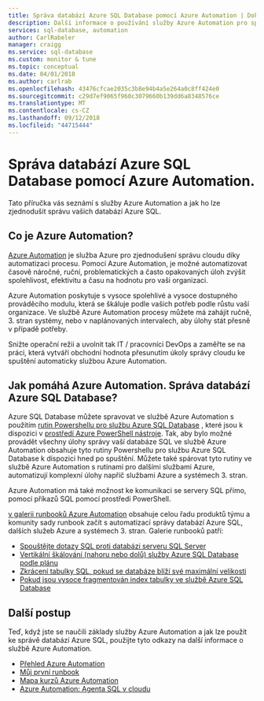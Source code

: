 ```yaml
---
title: Správa databází Azure SQL Database pomocí Azure Automation | Dokumentace Microsoftu
description: Další informace o používání služby Azure Automation pro správu databází Azure SQL ve velkém měřítku.
services: sql-database, automation
author: CarlRabeler
manager: craigg
ms.service: sql-database
ms.custom: monitor & tune
ms.topic: conceptual
ms.date: 04/01/2018
ms.author: carlrab
ms.openlocfilehash: 43476cfcae2035c3b8e94b4a5e264a0c8ff424e0
ms.sourcegitcommit: c29d7ef9065f960c3079660b139dd6a8348576ce
ms.translationtype: MT
ms.contentlocale: cs-CZ
ms.lasthandoff: 09/12/2018
ms.locfileid: "44715444"
---
```

# <a name="managing-azure-sql-databases-using-azure-automation"></a>Správa databází Azure SQL Database pomocí Azure Automation.
Tato příručka vás seznámí s služby Azure Automation a jak ho lze zjednodušit správu vašich databází Azure SQL.

## <a name="what-is-azure-automation"></a>Co je Azure Automation?
[Azure Automation](https://azure.microsoft.com/services/automation/) je služba Azure pro zjednodušení správu cloudu díky automatizaci procesu. Pomocí Azure Automation, je možné automatizovat časově náročné, ruční, problematických a často opakovaných úloh zvýšit spolehlivost, efektivitu a času na hodnotu pro vaši organizaci.

Azure Automation poskytuje s vysoce spolehlivé a vysoce dostupného prováděcího modulu, která se škáluje podle vašich potřeb podle růstu vaší organizace. Ve službě Azure Automation procesy můžete má zahájit ručně, 3. stran systémy, nebo v naplánovaných intervalech, aby úlohy stát přesně v případě potřeby.

Snižte operační režii a uvolnit tak IT / pracovníci DevOps a zaměřte se na práci, která vytváří obchodní hodnota přesunutím úkoly správy cloudu ke spuštění automaticky službou Azure Automation.

## <a name="how-can-azure-automation-help-manage-azure-sql-databases"></a>Jak pomáhá Azure Automation. Správa databází Azure SQL Database?
Azure SQL Database můžete spravovat ve službě Azure Automation s použitím [rutin Powershellu pro službu Azure SQL Database](https://docs.microsoft.com/en-us/powershell/module/servicemanagement/azure/?view=azuresmps-4.0.0#sql) , které jsou k dispozici v [prostředí Azure PowerShell nástroje](/powershell/azure/overview). Tak, aby bylo možné provádět všechny úlohy správy vaší databáze SQL ve službě Azure Automation obsahuje tyto rutiny Powershellu pro službu Azure SQL Database k dispozici hned po spuštění. Můžete také spárovat tyto rutiny ve službě Azure Automation s rutinami pro dalšími službami Azure, automatizují komplexní úlohy napříč službami Azure a systémech 3. stran.

Azure Automation má také možnost ke komunikaci se servery SQL přímo, pomocí příkazů SQL pomocí prostředí PowerShell.

[v galerii runbooků Azure Automation](https://azure.microsoft.com/blog/2014/10/07/introducing-the-azure-automation-runbook-gallery/) obsahuje celou řadu produktů týmu a komunity sady runbook začít s automatizací správy databází Azure SQL, dalších služeb Azure a systémech 3. stran. Galerie runbooků patří:

* [Spouštějte dotazy SQL proti databázi serveru SQL Server](https://gallery.technet.microsoft.com/scriptcenter/How-to-use-a-SQL-Command-be77f9d2)
* [Vertikální škálování (nahoru nebo dolů) služby Azure SQL Database podle plánu](https://gallery.technet.microsoft.com/scriptcenter/Azure-SQL-Database-e957354f)
* [Zkrácení tabulky SQL, pokud se databáze blíží své maximální velikosti](https://gallery.technet.microsoft.com/scriptcenter/Azure-Automation-Your-SQL-30f8736b)
* [Pokud jsou vysoce fragmentován index tabulky ve službě Azure SQL Database](https://gallery.technet.microsoft.com/scriptcenter/Indexes-tables-in-an-Azure-73a2a8ea)

## <a name="next-steps"></a>Další postup
Teď, když jste se naučili základy služby Azure Automation a jak lze použít ke správě databází Azure SQL, použijte tyto odkazy na další informace o službě Azure Automation.

* [Přehled Azure Automation](../automation/automation-intro.md)
* [Můj první runbook](../automation/automation-first-runbook-graphical.md)
* [Mapa kurzů Azure Automation](https://azure.microsoft.com/documentation/learning-paths/automation/)
* [Azure Automation: Agenta SQL v cloudu](https://azure.microsoft.com/blog/2014/06/26/azure-automation-your-sql-agent-in-the-cloud/) 

